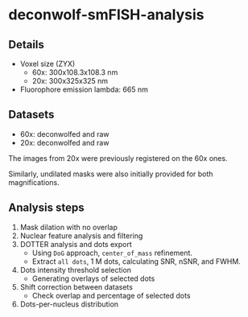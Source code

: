 # deconwolf-smFISH-analysis

## Details

- Voxel size (ZYX)
    + 60x: 300x108.3x108.3 nm
    + 20x: 300x325x325 nm
- Fluorophore emission lambda: 665 nm

## Datasets

- 60x: deconwolfed and raw
- 20x: deconwolfed and raw

The images from 20x were previously registered on the 60x ones.

Similarly, undilated masks were also initially provided for both magnifications.

## Analysis steps

1) Mask dilation with no overlap
2) Nuclear feature analysis and filtering
3) DOTTER analysis and dots export
    - Using `DoG` approach, `center_of_mass` refinement.
    - Extract `all dots`, 1 M dots, calculating SNR, nSNR, and FWHM.
4) Dots intensity threshold selection
    - Generating overlays of selected dots
5) Shift correction between datasets
    - Check overlap and percentage of selected dots
6) Dots-per-nucleus distribution
